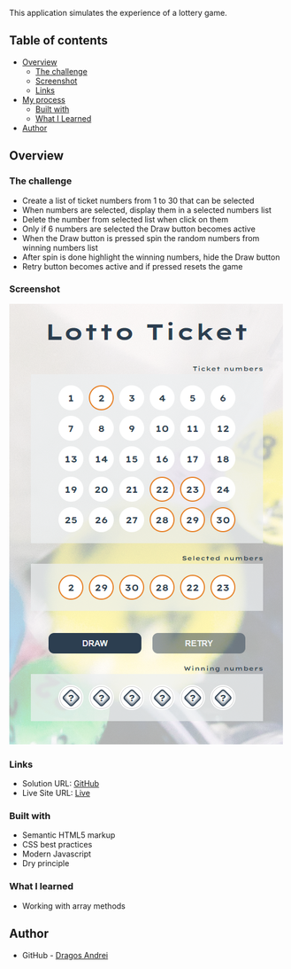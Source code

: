 This application simulates the experience of a lottery game.

## Table of contents

- [Overview](#overview)
  - [The challenge](#the-challenge)
  - [Screenshot](#screenshot)
  - [Links](#links)
- [My process](#my-process)
  - [Built with](#built-with)
  - [What I Learned](#what-i-learned)
- [Author](#author)

## Overview

### The challenge

- Create a list of ticket numbers from 1 to 30 that can be selected
- When numbers are selected, display them in a selected numbers list
- Delete the number from selected list when click on them
- Only if 6 numbers are selected the Draw button becomes active
- When the Draw button is pressed spin the random numbers from winning numbers list
- After spin is done highlight the winning numbers, hide the Draw button
- Retry button becomes active and if pressed resets the game

### Screenshot

![screenshot](screenshot.png)

### Links

- Solution URL: [GitHub](https://github.com/andre1dragos/lotto_game.git)
- Live Site URL: [Live](https://andre1dragos.github.io/lotto_game/)

### Built with

- Semantic HTML5 markup
- CSS best practices
- Modern Javascript
- Dry principle

### What I learned

- Working with array methods

## Author

- GitHub - [Dragos Andrei](https://github.com/andre1dragos)
